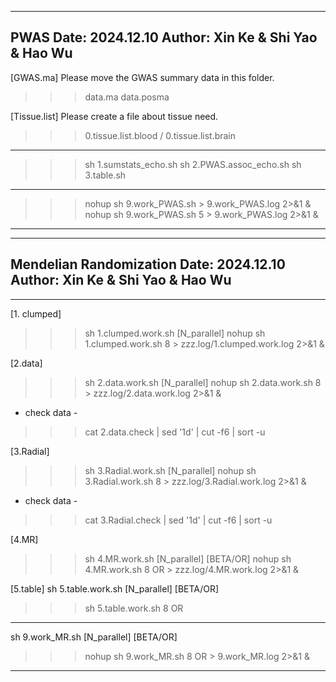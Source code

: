 ----------------------------------------------------
PWAS
Date: 2024.12.10
Author: Xin Ke & Shi Yao & Hao Wu
----------------------------------------------------

[GWAS.ma]
Please move the GWAS summary data in this folder.
>>> data.ma data.posma

[Tissue.list]
Please create a file about tissue need.
>>> 0.tissue.list.blood / 0.tissue.list.brain

----------------------------------------------------
>>> sh 1.sumstats_echo.sh
>>> sh 2.PWAS.assoc_echo.sh
>>> sh 3.table.sh
----------------------------------------------------
>>> nohup sh 9.work_PWAS.sh > 9.work_PWAS.log 2>&1 &
>>> nohup sh 9.work_PWAS.sh 5 > 9.work_PWAS.log 2>&1 &
----------------------------------------------------


----------------------------------------------------
Mendelian Randomization
Date: 2024.12.10
Author: Xin Ke & Shi Yao & Hao Wu
----------------------------------------------------

--------------------------------------------------------------------
[1. clumped]
>>> sh 1.clumped.work.sh [N_parallel]
>>> nohup sh 1.clumped.work.sh 8 > zzz.log/1.clumped.work.log 2>&1 &

[2.data]
>>> sh 2.data.work.sh [N_parallel]
>>> nohup sh 2.data.work.sh 8 > zzz.log/2.data.work.log 2>&1 &
- check data -
>>> cat 2.data.check | sed '1d' | cut -f6 | sort -u

[3.Radial]
>>> sh 3.Radial.work.sh [N_parallel]
>>> nohup sh 3.Radial.work.sh 8 > zzz.log/3.Radial.work.log 2>&1 &
- check data -
>>> cat 3.Radial.check | sed '1d' | cut -f6 | sort -u

[4.MR]
>>> sh 4.MR.work.sh [N_parallel] [BETA/OR]
>>> nohup sh 4.MR.work.sh 8 OR > zzz.log/4.MR.work.log 2>&1 &

[5.table]
sh 5.table.work.sh [N_parallel] [BETA/OR]
>>> sh 5.table.work.sh 8 OR
--------------------------------------------------------------------
sh 9.work_MR.sh [N_parallel] [BETA/OR]
>>> nohup sh 9.work_MR.sh 8 OR > 9.work_MR.log 2>&1 &
--------------------------------------------------------------------
